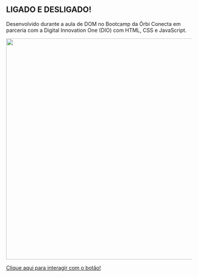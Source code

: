 
## LIGADO E DESLIGADO!
Desenvolvido durante a aula de DOM no Bootcamp da Órbi Conecta em parceria com a Digital Innovation One (DIO) com HTML, CSS e JavaScript.

<div align="center">
  <img width="600px" src="https://user-images.githubusercontent.com/99558382/164131243-c5ccd718-6470-44f7-bb3b-9516d591e3a1.JPG"/>

<div align="left">

  <a href="https://linconvinicius.github.io/DARK-LIGHT-MODE/" width="100px" align-items="center">Clique aqui para interagir com o botão!</a>
</div>

